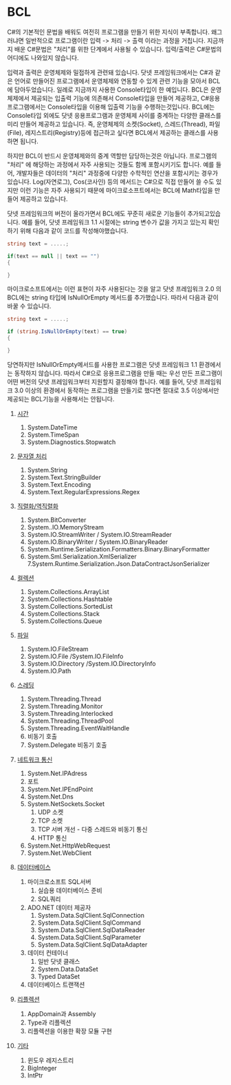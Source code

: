 # BCL

C#의 기본적인 문법을 배워도 여전히 프로그램을 만들기 위한 지식이 부족합니다. 왜그러냐면 일반적으로 프로그램이란 입력 -> 처리 -> 출력 이라는 과정을 거칩니다. 지금까지 배운 C#문법은 "처리"를 위한 단계에서 사용될 수 있습니다. 입력/출력은 C#문법의 어디에도 나와있지 않습니다.

입력과 출력은 운영체제와 밀접하게 관련돼 있습니다. 닷넷 프레임워크에서는 C#과 같은 언어로 만들어진 프로그램에서 운영체제와 연동할 수 있게 관련 기능을 모아서 BCL에 담아두었습니다. 일례로 지금까지 사용한 Console타입이 한 예입니다. BCL은 운영체제에서 제공되는 입출력 기능에 의존해서 Console타입을 만들어 제공하고, C#응용프로그램에서는 Console타입을 이용해 입출력 기능을 수행하는것입니다. BCL에는 Console타입 외에도 닷넷 응용프로그램과 운영체제 사이를 중계하는 다양한 클래스를 미리 만들어 제공하고 있습니다. 즉, 운영체제의 소켓(Socket), 스레드(Thread), 파일(File), 레지스트리(Registry)등에 접근하고 싶다면 BCL에서 제공하는 클래스를 사용하면 됩니다. 

하지만 BCL이 반드시 운영체제와의 중계 역할만 담당하는것은 아닙니다. 프로그램의 "처리" 에 해당하는 과정에서 자주 사용되는 것들도 함께 포함시키기도 합니다. 예를 들어, 개발자들은 데이터의 "처리" 과정중에 다양한 수학적인 연산을 포함시키는 경우가 있습니다. Log(자연로그), Cos(코사인) 등의 메서드는 C#으로 직접 만들어 쓸 수도 있지만 이런 기능은 자주 사용되기 때문에 마이크로소프트에서는 BCL에 Math타입을 만들어 제공하고 있습니다. 

닷넷 프레임워크의 버전이 올라가면서 BCL에도 꾸준히 새로운 기능들이 추가되고있습니다. 예를 들어, 닷넷 프레임워크 1.1 시절에는 string 변수가 값을 가지고 있는지 확인하기 위해 다음과 같이 코드를 작성해야했습니다. 

```C#
string text = .....;

if(text == null || text == "") 
{

}
```

마이크로소프트에서는 이런 표현이 자주 사용된다는 것을 알고 닷넷 프레임워크 2.0 의 BCL에는 string 타입에 IsNullOrEmpty 메서드를 추가했습니다. 따라서 다음과 같이 바꿀 수 있습니다. 

```C#
string text = .....;

if (string.IsNullOrEmpty(text) == true)
{

}
```

당연하지만 IsNullOrEmpty메서드를 사용한 프로그램은 닷넷 프레임워크 1.1 환경에서는 동작하지 않습니다. 따라서 C#으로 응용프로그램을 만들 때는 우선 만든 프로그램이 어떤 버전의 닷넷 프레임워크부터 지원할지 결정해야 합니다. 예를 들어, 닷넷 프레임워크 3.0 이상의 환경에서 동작하는 프로그램을 만들기로 했다면 절대로 3.5 이상에서만 제공되는 BCL기능을 사용해서는 안됩니다. 

1. [시간](bcl_001_time.md)
    1. System.DateTime
    2. System.TimeSpan
    3. System.Diagnostics.Stopwatch

2. [문자열 처리](bcl_002_string.md)
    1. System.String
    2. System.Text.StringBuilder
    3. System.Text.Encoding
    4. System.Text.RegularExpressions.Regex

3. [직렬화/역직렬화](bcl_003_stream.md)
    1. System.BitConverter
    2. System..IO.MemoryStream
    3. System.IO.StreamWriter / System.IO.StreamReader
    4. System.IO.BinaryWriter / System.IO.BinaryReader
    5. System.Runtime.Serialization.Formatters.Binary.BinaryFormatter
    6. System.Sml.Serialization.XmlSerializer
    7.System.Runtime.Serialization.Json.DataContractJsonSerializer

4. [컬렉션](bcl_004_collection.md)
    1. System.Collections.ArrayList
    2. System.Collections.Hashtable
    3. System.Collections.SortedList
    4. System.Collections.Stack
    5. System.Collections.Queue

5. [파일](bcl_005_file.md)
    1. System.IO.FileStream
    2. System.IO.File /System.IO.FileInfo
    3. System.IO.Directory /System.IO.DirectoryInfo
    4. System.IO.Path

6. [스레딩](bcl_006_threading.md)
    1. System.Threading.Thread
    2. System.Threading.Monitor
    3. System.Threading.Interlocked
    4. System.Threading.ThreadPool
    5. System.Threading.EventWaitHandle
    6. 비동기 호출
    7. System.Delegate 비동기 호출

7. [네트워크 통신](bcl_007_network.md)
    1. System.Net.IPAdress
    2. 포트
    3. System.Net.IPEndPoint
    4. System.Net.Dns
    5. System.NetSockets.Socket
        1. UDP 소켓
        2. TCP 소켓
        3. TCP 서버 개선 - 다중 스레드와 비동기 통신
        4. HTTP 통신
    6. System.Net.HttpWebRequest
    7. System.Net.WebClient

8. [데이터베이스](bcl_008_database.md)
    1. 마이크로소프트 SQL서버
        1. 실습용 데이터베이스 준비
        2. SQL쿼리
    2. ADO.NET 데이터 제공자
        1. System.Data.SqlClient.SqlConnection
        2. System.Data.SqlClient.SqlCommand
        3. System.Data.SqlClient.SqlDataReader
        4. System.Data.SqlClient.SqlParameter
        5. System.Data.SqlClient.SqlDataAdapter
    3. 데이터 컨테이너
        1. 일반 닷넷 클래스
        2. System.Data.DataSet
        3. Typed DataSet
    4. 데이터베이스 트랜잭션

9. [리플렉션](bcl_009_reflection.md)
    1. AppDomain과 Assembly
    2. Type과 리플렉션
    3. 리플렉션을 이용한 확장 모듈 구현

10. [기타](bcl_010_etc.md)
    1. 윈도우 레지스트리
    2. BigInteger
    3. IntPtr


